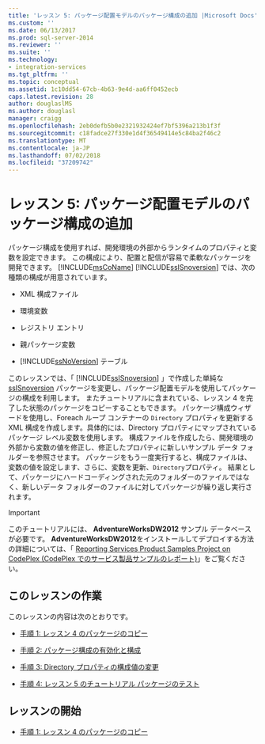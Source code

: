 ```yaml
---
title: 'レッスン 5: パッケージ配置モデルのパッケージ構成の追加 |Microsoft Docs'
ms.custom: ''
ms.date: 06/13/2017
ms.prod: sql-server-2014
ms.reviewer: ''
ms.suite: ''
ms.technology:
- integration-services
ms.tgt_pltfrm: ''
ms.topic: conceptual
ms.assetid: 1c10dd54-67cb-4b63-9e4d-aa6ff0452ecb
caps.latest.revision: 28
author: douglaslMS
ms.author: douglasl
manager: craigg
ms.openlocfilehash: 2eb0defb5b0e2321932424ef7bf5396a213b1f3f
ms.sourcegitcommit: c18fadce27f330e1d4f36549414e5c84ba2f46c2
ms.translationtype: MT
ms.contentlocale: ja-JP
ms.lasthandoff: 07/02/2018
ms.locfileid: "37209742"
---
```

# <a name="lesson-5-adding-package-configurations-for-the-package-deployment-model"></a>レッスン 5: パッケージ配置モデルのパッケージ構成の追加
  パッケージ構成を使用すれば、開発環境の外部からランタイムのプロパティと変数を設定できます。 この構成により、配置と配信が容易で柔軟なパッケージを開発できます。 
  [!INCLUDE[msCoName](../includes/msconame-md.md)]
  [!INCLUDE[ssISnoversion](../includes/ssisnoversion-md.md)] では、次の種類の構成が用意されています。  
  
-   XML 構成ファイル  
  
-   環境変数  
  
-   レジストリ エントリ  
  
-   親パッケージ変数  
  
-   [!INCLUDE[ssNoVersion](../includes/ssnoversion-md.md)] テーブル  
  
 このレッスンでは、「 [!INCLUDE[ssISnoversion](../includes/ssisnoversion-md.md)] 」で作成した単純な [ssISnoversion](lesson-4-add-error-flow-redirection-with-ssis.md) パッケージを変更し、パッケージ配置モデルを使用してパッケージの構成を利用します。 またチュートリアルに含まれている、レッスン 4 を完了した状態のパッケージをコピーすることもできます。 パッケージ構成ウィザードを使用し、Foreach ループ コンテナーの `Directory` プロパティを更新する XML 構成を作成します。具体的には、Directory プロパティにマップされているパッケージ レベル変数を使用します。 構成ファイルを作成したら、開発環境の外部から変数の値を修正し、修正したプロパティに新しいサンプル データ フォルダーを参照させます。 パッケージをもう一度実行すると、構成ファイルは、変数の値を設定します、さらに、変数を更新、`Directory`プロパティ。 結果として、パッケージにハードコーディングされた元のフォルダーのファイルではなく、新しいデータ フォルダーのファイルに対してパッケージが繰り返し実行されます。  
  
> [!IMPORTANT]  
>  このチュートリアルには、 **AdventureWorksDW2012** サンプル データベースが必要です。 **AdventureWorksDW2012**をインストールしてデプロイする方法の詳細については、「 [Reporting Services Product Samples Project on CodePlex (CodePlex でのサービス製品サンプルのレポート)](http://go.microsoft.com/fwlink/?LinkID=526910)」をご覧ください。  
  
## <a name="lesson-tasks"></a>このレッスンの作業  
 このレッスンの内容は次のとおりです。  
  
-   [手順 1: レッスン 4 のパッケージのコピー](lesson-5-1-copying-the-lesson-4-package.md)  
  
-   [手順 2: パッケージ構成の有効化と構成](lesson-5-2-enabling-and-configuring-package-configurations.md)  
  
-   [手順 3: Directory プロパティの構成値の変更](lesson-5-3-modifying-the-directory-property-configuration-value.md)  
  
-   [手順 4: レッスン 5 のチュートリアル パッケージのテスト](lesson-5-4-testing-the-lesson-5-tutorial-package.md)  
  
## <a name="start-the-lesson"></a>レッスンの開始  
  
-   [手順 1: レッスン 4 のパッケージのコピー](lesson-5-1-copying-the-lesson-4-package.md)  
  
  
